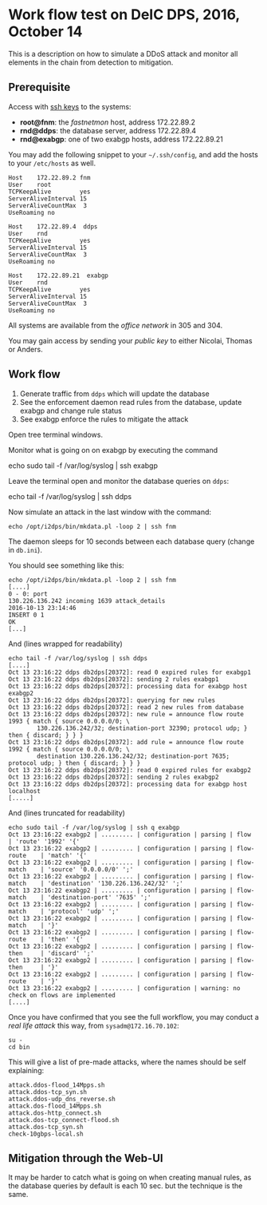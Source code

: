 
# Work flow test on DeIC DPS, 2016, October 14

This is a description on how to simulate a DDoS attack
and monitor all elements in the chain from detection
to mitigation.

## Prerequisite

Access with [ssh keys](https://www.digitalocean.com/community/tutorials/ssh-essentials-working-with-ssh-servers-clients-and-keys) to
the systems:

  - **root@fnm**: the _fastnetmon_ host, address 172.22.89.2
  - **rnd@ddps**: the database server, address 172.22.89.4
  - **rnd@exabgp**: one of two exabgp hosts, address 172.22.89.21

You may add the following snippet to your ``~/.ssh/config``, and add the hosts to
your ``/etc/hosts`` as well.

    Host    172.22.89.2 fnm
	User    root
	TCPKeepAlive        yes
	ServerAliveInterval 15
	ServerAliveCountMax  3
	UseRoaming no

	Host    172.22.89.4  ddps
	User    rnd
	TCPKeepAlive        yes
	ServerAliveInterval 15
	ServerAliveCountMax  3
	UseRoaming no

	Host    172.22.89.21  exabgp
	User    rnd
	TCPKeepAlive        yes
	ServerAliveInterval 15
	ServerAliveCountMax  3
	UseRoaming no

All systems are available from the _office network_ in 305 and 304.

You may gain access by sending your _public key_ to either Nicolai, Thomas or Anders.

## Work flow

  1. Generate traffic from ``ddps`` which will update the database
  1. See the enforcement daemon read rules from the database, update exabgp and change rule status
  1. See exabgp enforce the rules to mitigate the attack

Open tree terminal windows.

Monitor what is going on on exabgp by executing the command

   echo sudo tail -f /var/log/syslog | ssh exabgp

Leave the terminal open and monitor the database queries on ``ddps``:

   echo tail -f /var/log/syslog | ssh ddps

Now simulate an attack in the last window with the command:

    echo /opt/i2dps/bin/mkdata.pl -loop 2 | ssh fnm

The daemon sleeps for 10 seconds between each database query (change in ``db.ini``).

You should see something like this:

	echo /opt/i2dps/bin/mkdata.pl -loop 2 | ssh fnm
	[....]
	0 - 0: port
	130.226.136.242 incoming 1639 attack_details
	2016-10-13 23:14:46
	INSERT 0 1
	OK
	[...]

And (lines wrapped for readability)
	
	echo tail -f /var/log/syslog | ssh ddps
	[....]
	Oct 13 23:16:22 ddps db2dps[20372]: read 0 expired rules for exabgp1
	Oct 13 23:16:22 ddps db2dps[20372]: sending 2 rules exabgp1
	Oct 13 23:16:22 ddps db2dps[20372]: processing data for exabgp host exabgp2
	Oct 13 23:16:22 ddps db2dps[20372]: querying for new rules
	Oct 13 23:16:22 ddps db2dps[20372]: read 2 new rules from database
	Oct 13 23:16:22 ddps db2dps[20372]: new rule = announce flow route 1993 { match { source 0.0.0.0/0; \
			130.226.136.242/32; destination-port 32390; protocol udp; } then { discard; } } }
	Oct 13 23:16:22 ddps db2dps[20372]: add rule = announce flow route 1992 { match { source 0.0.0.0/0; \
			destination 130.226.136.242/32; destination-port 7635; protocol udp; } then { discard; } } }
	Oct 13 23:16:22 ddps db2dps[20372]: read 0 expired rules for exabgp2
	Oct 13 23:16:22 ddps db2dps[20372]: sending 2 rules exabgp2
	Oct 13 23:16:22 ddps db2dps[20372]: processing data for exabgp host localhost
	[.....]


And (lines truncated for readability)

	echo sudo tail -f /var/log/syslog | ssh q exabgp
	Oct 13 23:16:22 exabgp2 | ......... | configuration | parsing | flow          | 'route' '1992' '{'
	Oct 13 23:16:22 exabgp2 | ......... | configuration | parsing | flow-route    | 'match' '{'
	Oct 13 23:16:22 exabgp2 | ......... | configuration | parsing | flow-match    | 'source' '0.0.0.0/0' ';'
	Oct 13 23:16:22 exabgp2 | ......... | configuration | parsing | flow-match    | 'destination' '130.226.136.242/32' ';'
	Oct 13 23:16:22 exabgp2 | ......... | configuration | parsing | flow-match    | 'destination-port' '7635' ';'
	Oct 13 23:16:22 exabgp2 | ......... | configuration | parsing | flow-match    | 'protocol' 'udp' ';'
	Oct 13 23:16:22 exabgp2 | ......... | configuration | parsing | flow-match    | '}'
	Oct 13 23:16:22 exabgp2 | ......... | configuration | parsing | flow-route    | 'then' '{'
	Oct 13 23:16:22 exabgp2 | ......... | configuration | parsing | flow-then     | 'discard' ';'
	Oct 13 23:16:22 exabgp2 | ......... | configuration | parsing | flow-then     | '}'
	Oct 13 23:16:22 exabgp2 | ......... | configuration | parsing | flow-route    | '}'
	Oct 13 23:16:22 exabgp2 | ......... | configuration | warning: no check on flows are implemented
	[....]

Once you have confirmed that you see the full workflow, you may conduct a _real life attack_ this way, from ``sysadm@172.16.70.102``:

    su -
	cd bin

This will give a list of pre-made attacks, where the names should be self explaining:

	attack.ddos-flood_14Mpps.sh
	attack.ddos-tcp_syn.sh
	attack.ddos-udp_dns_reverse.sh
	attack.dos-flood_14Mpps.sh
	attack.dos-http_connect.sh
	attack.dos-tcp_connect-flood.sh
	attack.dos-tcp_syn.sh
	check-10gbps-local.sh

## Mitigation through the Web-UI

It may be harder to catch what is going on when creating manual rules, as the database queries by default is each 10 sec. but the
technique is the same.



